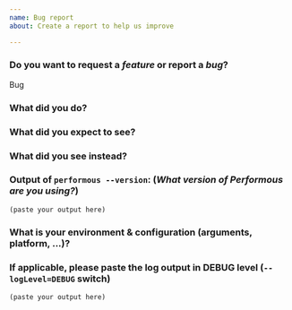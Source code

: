 ```yaml
---
name: Bug report
about: Create a report to help us improve

---
```


<!--
DO NOT FILE ISSUES FOR GENERAL SUPPORT QUESTIONS.

The issue tracker is for reporting bugs and feature requests only.
If you have end-user related support questions for Performous, please refer to one of the following:

- Discord Channel General: https://discord.gg/NS3m3ad

-->


### Do you want to request a *feature* or report a *bug*?

Bug

### What did you do?

<!--

HOW TO WRITE A GOOD BUG REPORT?

- Respect the issue template as much as possible.
- The title should be short and descriptive.
- Explain the conditions which led you to report this issue: the context.
- The context should lead to something, an idea or a problem that you’re facing.
- Remain clear and concise.
- Format your messages to help the reader focus on what matters and understand the structure of your message, use Markdown syntax https://help.github.com/articles/github-flavored-markdown

-->

### What did you expect to see?



### What did you see instead?



### Output of `performous --version`: (_What version of Performous are you using?_)

```
(paste your output here)
```

### What is your environment & configuration (arguments, platform, ...)?

<!--
Add more configuration information here.
-->


### If applicable, please paste the log output in DEBUG level (`--logLevel=DEBUG` switch)

```
(paste your output here)
```
